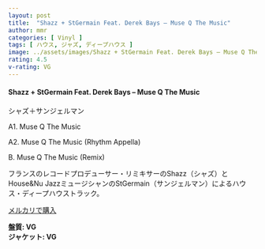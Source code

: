 ```yaml
---
layout: post
title:  "Shazz + StGermain Feat. Derek Bays – Muse Q The Music"
author: mmr
categories: [ Vinyl ]
tags: [ ハウス, ジャズ, ディープハウス ]
image: ../assets/images/Shazz + StGermain Feat. Derek Bays – Muse Q The Music.jpg
rating: 4.5
v-rating: VG
---
```


#### Shazz + StGermain Feat. Derek Bays – Muse Q The Music

シャズ＋サンジェルマン　

A1. Muse Q The Music

A2. Muse Q The Music (Rhythm Appella)

B. Muse Q The Music (Remix)

フランスのレコードプロデューサー・リミキサーのShazz（シャズ）とHouse&Nu JazzミュージシャンのStGermain（サンジェルマン）によるハウス・ディープハウストラック。

[メルカリで購入](https://jp.mercari.com/item/m75396316896?afid=6142608987)

<div class="mt-4 mb-4 d-flex align-items-center">
<strong class="mr-1">盤質: VG</strong>
</div>
<div class="mt-4 mb-4 d-flex align-items-center">
<strong class="mr-1">ジャケット: VG</strong>
</div>
